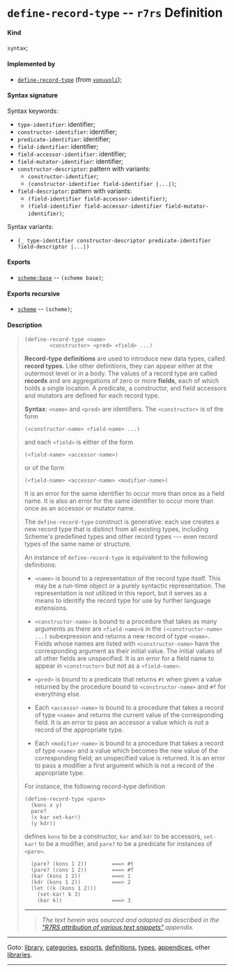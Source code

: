 

<a id='definition__r7rs__define-record-type'></a>

# `define-record-type` -- `r7rs` Definition


<a id='definition__r7rs__define-record-type__kind'></a>

#### Kind

`syntax`;


<a id='definition__r7rs__define-record-type__implemented-by'></a>

#### Implemented by

 * [`define-record-type`](../../vonuvoli/definitions/define-record-type.md#definition__vonuvoli__define-record-type) (from [`vonuvoli`](../../vonuvoli/_index.md#library__vonuvoli));


<a id='definition__r7rs__define-record-type__syntax-signature'></a>

#### Syntax signature

Syntax keywords:
 * `type-identifier`: identifier;
 * `constructor-identifier`: identifier;
 * `predicate-identifier`: identifier;
 * `field-identifier`: identifier;
 * `field-accessor-identifier`: identifier;
 * `field-mutator-identifier`: identifier;
 * `constructor-descriptor`: pattern with variants:
   * `constructor-identifier`;
   * `(constructor-identifier field-identifier |...|)`;
 * `field-descriptor`: pattern with variants:
   * `(field-identifier field-accessor-identifier)`;
   * `(field-identifier field-accessor-identifier field-mutator-identifier)`;

Syntax variants:
 * `(_ type-identifier constructor-descriptor predicate-identifier field-descriptor |...|)`


<a id='definition__r7rs__define-record-type__exports'></a>

#### Exports

 * [`scheme:base`](../../r7rs/exports/scheme_3a_base.md#export__r7rs__scheme_3a_base) -- `(scheme base)`;


<a id='definition__r7rs__define-record-type__exports-recursive'></a>

#### Exports recursive

 * [`scheme`](../../r7rs/exports/scheme.md#export__r7rs__scheme) -- `(scheme)`;


<a id='definition__r7rs__define-record-type__description'></a>

#### Description

> ````
> (define-record-type <name>
>         <constructor> <pred> <field> ...)
> ````
> 
> 
> __Record-type definitions__ are used to introduce new data types, called
> __record types__.
> Like other definitions, they can appear either at the outermost level or in a body.
> The values of a record type are called __records__ and are
> aggregations of zero or more __fields__, each of which holds a single location.
> A predicate, a constructor, and field accessors and
> mutators are defined for each record type.
> 
> **Syntax**:
> `<name>` and `<pred>` are identifiers.
> The `<constructor>` is of the form
> ````
> (<constructor-name> <field-name> ...)
> ````
> and each `<field>` is either of the form
> ````
> (<field-name> <accessor-name>)
> ````
> or of the form
> ````
> (<field-name> <accessor-name> <modifier-name>)
> ````
> 
> It is an error for the same identifier to occur more than once as a
> field name.
> It is also an error for the same identifier to occur more than once
> as an accessor or mutator name.
> 
> The `define-record-type` construct is generative: each use creates a new record
> type that is distinct from all existing types, including Scheme's
> predefined types and other record types --- even record types of
> the same name or structure.
> 
> An instance of `define-record-type` is equivalent to the following
> definitions:
> 
>   * `<name>` is bound to a representation of the record type itself.
> This may be a run-time object or a purely syntactic representation.
> The representation is not utilized in this report, but it serves as a
> means to identify the record type for use by further language extensions.
> 
>   * `<constructor-name>` is bound to a procedure that takes as
>   many arguments as there are `<field-name>`s in the
>   `(<constructor-name> ...)` subexpression and returns a
>   new record of type `<name>`.  Fields whose names are listed with
>   `<constructor-name>` have the corresponding argument as their
>   initial value.  The initial values of all other fields are
>   unspecified.  It is an error for a field name to appear in
>   `<constructor>` but not as a `<field-name>`.
> 
>   * `<pred>` is bound to a predicate that returns `#t` when given a
>   value returned by the procedure bound to  `<constructor-name>` and `#f` for
>   everything else.
> 
>   * Each `<accessor-name>` is bound to a procedure that takes a record of
>   type `<name>` and returns the current value of the corresponding
>   field.  It is an error to pass an accessor a value which is not a
>   record of the appropriate type.
> 
>   * Each `<modifier-name>` is bound to a procedure that takes a record of
>   type `<name>` and a value which becomes the new value of the
>   corresponding field; an unspecified value is returned.  It is an
>   error to pass a modifier a first argument which is not a record of
>   the appropriate type.
> 
> For instance, the following record-type definition
> ````
> (define-record-type <pare>
>   (kons x y)
>   pare?
>   (x kar set-kar!)
>   (y kdr))
> ````
> defines `kons` to be a constructor, `kar` and `kdr`
> to be accessors, `set-kar!` to be a modifier, and `pare?`
> to be a predicate for instances of `<pare>`.
> 
> ````
>   (pare? (kons 1 2))        ===> #t
>   (pare? (cons 1 2))        ===> #f
>   (kar (kons 1 2))          ===> 1
>   (kdr (kons 1 2))          ===> 2
>   (let ((k (kons 1 2)))
>     (set-kar! k 3)
>     (kar k))                ===> 3
> ````
> 
> 
> ----
> > *The text herein was sourced and adapted as described in the ["R7RS attribution of various text snippets"](../../r7rs/appendices/attribution.md#appendix__r7rs__attribution) appendix.*

----

Goto: [library](../../r7rs/_index.md#library__r7rs), [categories](../../r7rs/categories/_index.md#toc__r7rs__categories), [exports](../../r7rs/exports/_index.md#toc__r7rs__exports), [definitions](../../r7rs/definitions/_index.md#toc__r7rs__definitions), [types](../../r7rs/types/_index.md#toc__r7rs__types), [appendices](../../r7rs/appendices/_index.md#toc__r7rs__appendices), other [libraries](../../_libraries.md#toc__libraries).

----

